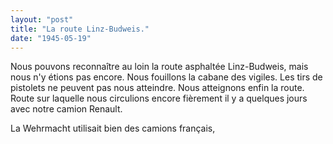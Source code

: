```yaml
---
layout: "post"
title: "La route Linz-Budweis."
date: "1945-05-19"
---
```


Nous pouvons reconnaître au loin la route asphaltée Linz-Budweis, mais nous n'y étions pas encore. Nous fouillons la cabane des vigiles. Les tirs de pistolets ne peuvent pas nous atteindre. Nous atteignons enfin la route. Route sur laquelle nous circulions encore fièrement il y a quelques jours avec notre camion Renault.


<div class="histoire"></div>

<div class="commentaire">La Wehrmacht utilisait bien des camions français, <a href="http://www.kfzderwehrmacht.de/Hauptseite_deutsch/Kraftfahrzeuge/Frankreich/Renault/renault.html>des Renault</a>.</div>
